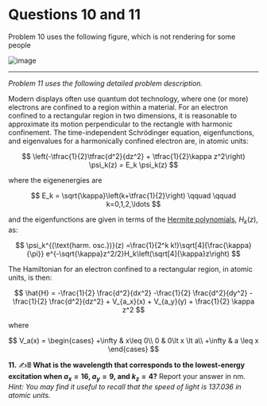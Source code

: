 # Questions 10 and 11
Problem 10 uses the following figure, which is not rendering for some people

![image](../linkedFiles/butadiene.png)

----
*Problem 11 uses the following detailed problem description.*

Modern displays often use quantum dot technology, where one (or more) electrons are confined to a region within a material. For an electron confined to a rectangular region in two dimensions, it is reasonable to approximate its motion perpendicular to the rectangle with harmonic confinement. The time-independent Schr&ouml;dinger equation, eigenfunctions, and eigenvalues for a harmonically confined electron are, in atomic units:

$$
\left(-\tfrac{1}{2}\tfrac{d^2}{dz^2} + \tfrac{1}{2}\kappa z^2\right) \psi_k(z) = E_k \psi_k(z)
$$

where the eigenenergies are

$$
E_k = \sqrt{\kappa}\left(k+\tfrac{1}{2}\right) \qquad \qquad k=0,1,2,\ldots
$$

and the eigenfunctions are given in terms of the [Hermite polynomials](https://en.wikipedia.org/wiki/Hermite_polynomials), $H_k(z)$, as:

$$
\psi_k^{(\text{harm. osc.})}(z) =\frac{1}{2^k k!}\sqrt[4]{\frac{\kappa}{\pi}}
e^{-\sqrt{\kappa}z^2/2}H_k\left(\sqrt[4]{\kappa}z\right)
$$

The Hamiltonian for an electron confined to a rectangular region, in atomic units, is then:

$$
\hat{H} = -\frac{1}{2} \frac{d^2}{dx^2} -\frac{1}{2} \frac{d^2}{dy^2} -\frac{1}{2} \frac{d^2}{dz^2} + V_{a_x}(x) + V_{a_y}(y) + \frac{1}{2} \kappa z^2
$$

where

$$
V_a(x) = 
\begin{cases}
    +\infty & x\leq 0\\
    0       & 0\lt x \lt a\\
    +\infty & a \leq x
\end{cases}
$$

**11.** &#x270d;&#xfe0f;&#x1F5A9; **What is the wavelength that corresponds to the lowest-energy excitation when $a_x = 16$, $a_y = 9$, and $k_z = 4$?** Report your answer in nm. *Hint: You may find it useful to recall that the speed of light is 137.036 in atomic units.*
